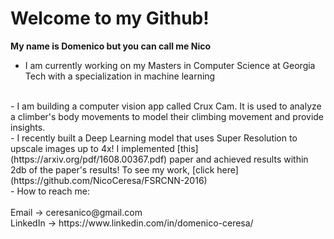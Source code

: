 # Welcome to my Github!

**My name is Domenico but you can call me Nico**

- I am currently working on my Masters in Computer Science at Georgia Tech with a specialization in machine learning
</br>
- I am building a computer vision app called Crux Cam. It is used to analyze a climber's body movements to model their climbing movement and provide insights.
</br>
- I recently built a Deep Learning model that uses Super Resolution to upscale images up to 4x! I implemented [this](https://arxiv.org/pdf/1608.00367.pdf) paper and achieved results within 2db of the paper's results! To see my work, [click here](https://github.com/NicoCeresa/FSRCNN-2016)
</br>
- How to reach me: <br/>
</br>
Email -> ceresanico@gmail.com <br/>
LinkedIn -> https://www.linkedin.com/in/domenico-ceresa/ <br/>
